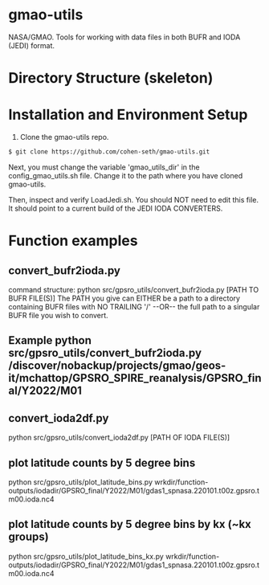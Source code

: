 # gmao-utils
NASA/GMAO. Tools for working with  data files in both BUFR and IODA (JEDI) format.

# Directory Structure (skeleton)

# Installation and Environment Setup

1. Clone the gmao-utils repo.
```sh
$ git clone https://github.com/cohen-seth/gmao-utils.git
```

Next, you must change the variable 'gmao_utils_dir' in the config_gmao_utils.sh file. Change it to the path where you have cloned gmao-utils.

Then, inspect and verify LoadJedi.sh. You should NOT need to edit this file. It should point to a current build of the JEDI IODA CONVERTERS.
 

# Function examples

## convert_bufr2ioda.py
command structure: python src/gpsro_utils/convert_bufr2ioda.py [PATH TO BUFR FILE(S)]
The PATH you give can EITHER be a path to a directory containing BUFR files with NO TRAILING '/' --OR-- the full path to a singular BUFR file you wish to convert.

## Example python src/gpsro_utils/convert_bufr2ioda.py /discover/nobackup/projects/gmao/geos-it/mchattop/GPSRO_SPIRE_reanalysis/GPSRO_final/Y2022/M01


## convert_ioda2df.py
python src/gpsro_utils/convert_ioda2df.py [PATH OF IODA FILE(S)]

## plot latitude counts by 5 degree bins
python src/gpsro_utils/plot_latitude_bins.py wrkdir/function-outputs/iodadir/GPSRO_final/Y2022/M01/gdas1_spnasa.220101.t00z.gpsro.tm00.ioda.nc4

## plot latitude counts by 5 degree bins by kx (~kx groups)
python src/gpsro_utils/plot_latitude_bins_kx.py wrkdir/function-outputs/iodadir/GPSRO_final/Y2022/M01/gdas1_spnasa.220101.t00z.gpsro.tm00.ioda.nc4
